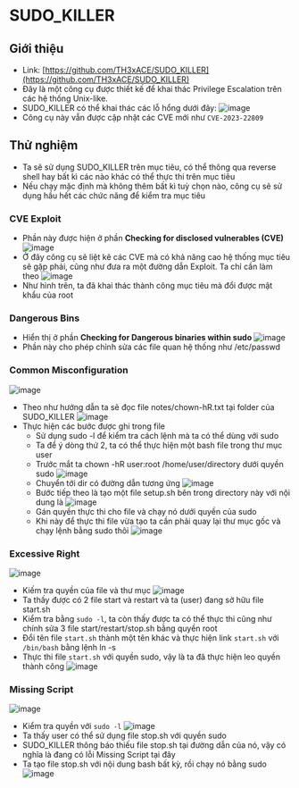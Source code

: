 # SUDO_KILLER
## Giới thiệu
- Link: [https://github.com/TH3xACE/SUDO_KILLER](https://github.com/TH3xACE/SUDO_KILLER)
- Đây là một công cụ được thiết kế để khai thác Privilege Escalation trên các hệ thống Unix-like.
- SUDO_KILLER có thể khai thác các lỗ hổng dưới đây: ![image](https://github.com/Myozz/everyTools/assets/94811005/71fb4f81-8f24-4747-a3a2-d2811dd3bd0f)
- Công cụ này vẫn được cập nhật các CVE mới như ```CVE-2023-22809```

## Thử nghiệm
- Ta sẽ sử dụng SUDO_KILLER trên mục tiêu, có thể thông qua reverse shell hay bất kì các nào khác có thể thực thi trên mục tiêu
- Nếu chạy mặc định mà không thêm bất kì tuỳ chọn nào, công cụ sẽ sử dụng hầu hết các chức năng để kiểm tra mục tiêu
### CVE Exploit
- Phần này được hiện ở phần **Checking for disclosed vulnerables (CVE)** ![image](https://github.com/Myozz/everyTools/assets/94811005/6c537e2c-2c54-4a77-a765-27d652bc9cf2)
- Ở đây công cụ sẽ liệt kê các CVE mà có khả năng cao hệ thống mục tiêu sẽ gặp phải, cũng như đưa ra một đường dẫn Exploit. Ta chỉ cần làm theo  ![image](https://github.com/Myozz/everyTools/assets/94811005/53e8b79c-3470-4cc4-b714-4adab97304d0)
- Như hình trên, ta đã khai thác thành công mục tiêu mà đổi được mật khẩu của root
### Dangerous Bins
- Hiển thị ở phần **Checking for Dangerous binaries within sudo** ![image](https://github.com/Myozz/everyTools/assets/94811005/59e12898-2135-460e-8d29-9e105c9c1f61)
- Phần này cho phép chỉnh sửa các file quan hệ thống như /etc/passwd
### Common Misconfiguration
![image](https://github.com/Myozz/everyTools/assets/94811005/030ec55e-c713-4658-a4c7-32c18a14b87e)
- Theo như hướng dẫn ta sẽ đọc file notes/chown-hR.txt tại folder của SUDO_KILLER ![image](https://github.com/Myozz/everyTools/assets/948Sửa11005/c6396386-f664-4778-8b0c-e6efa68b16e4)
- Thực hiện các bước được ghi trong file
  - Sử dụng sudo -l để kiểm tra cách lệnh mà ta có thể dùng với sudo
  - Ta để ý dòng thứ 2, ta có thể thực hiện một bash file trong thư mục user
  - Trước mắt ta chown -hR user:root /home/user/directory dưới quyền sudo ![image](https://github.com/Myozz/everyTools/assets/94811005/adc72f2c-bd53-4bb5-83bd-11a93ae86c0d)
  - Chuyển tới dir có đường dẫn tương ứng ![image](https://github.com/Myozz/everyTools/assets/94811005/99a9a14d-64b2-4a1f-96b7-41b5bbbeb182)
  - Bước tiếp theo là tạo một file setup.sh bên trong directory này với nội dung là ![image](https://github.com/Myozz/everyTools/assets/94811005/e7cf4563-0a5c-4169-928a-047cca115ac6)
  - Gán quyền thực thi cho file và chạy nó dưới quyền của sudo
  - Khi này để thực thi file vừa tạo ta cần phải quay lại thư mục gốc và chạy lệnh bằng sudo thôi ![image](https://github.com/Myozz/everyTools/assets/94811005/cb1ac512-c235-4e16-9bbf-be40ba5adc72)
### Excessive Right
![image](https://github.com/Myozz/everyTools/assets/94811005/8f83d3bd-ede4-491e-ad59-b1f41b7bd611)
- Kiếm tra quyền của file và thư mục ![image](https://github.com/Myozz/everyTools/assets/94811005/efca74c2-151f-4801-8b64-772cbd6389f5)
- Ta thấy được có 2 file start và restart và ta (user) đang sở hữu file start.sh
- Kiểm tra bằng ```sudo -l```, ta còn thấy được ta có thể thực thi cũng như chính sửa 3 file start/restart/stop.sh bằng quyền root
- Đổi tên file ```start.sh``` thành một tên khác và thực hiện link ```start.sh``` với ```/bin/bash``` bằng lệnh ln -s
- Thực thi file ```start.sh``` với quyền sudo, vậy là ta đã thực hiện leo quyền thành công ![image](https://github.com/Myozz/everyTools/assets/94811005/262a2748-1a9e-4170-925d-86232dc957c6)
### Missing Script
![image](https://github.com/Myozz/everyTools/assets/94811005/cb3cbb6d-9030-4d98-9d4d-195eea6ede11)
- Kiểm tra quyền với ```sudo -l``` ![image](https://github.com/Myozz/everyTools/assets/94811005/964a9ba0-e043-442a-bc56-d27aa42672db)
- Ta thấy user có thể sử dụng file stop.sh với quyền sudo
- SUDO_KILLER thông báo thiếu file stop.sh tại đường dẫn của nó, vậy có nghĩa là đang có lỗi Missing Script tại đây
- Ta tạo file stop.sh với nội dung bash bất kỳ, rồi chạy nó bằng sudo ![image](https://github.com/Myozz/everyTools/assets/94811005/a1e31bdb-7249-434f-a38d-fccccb03e1d6)
